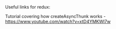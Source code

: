 Useful links for redux:

Tutorial covering how createAsyncThunk works - https://www.youtube.com/watch?v=xtD4YMKWI7w
